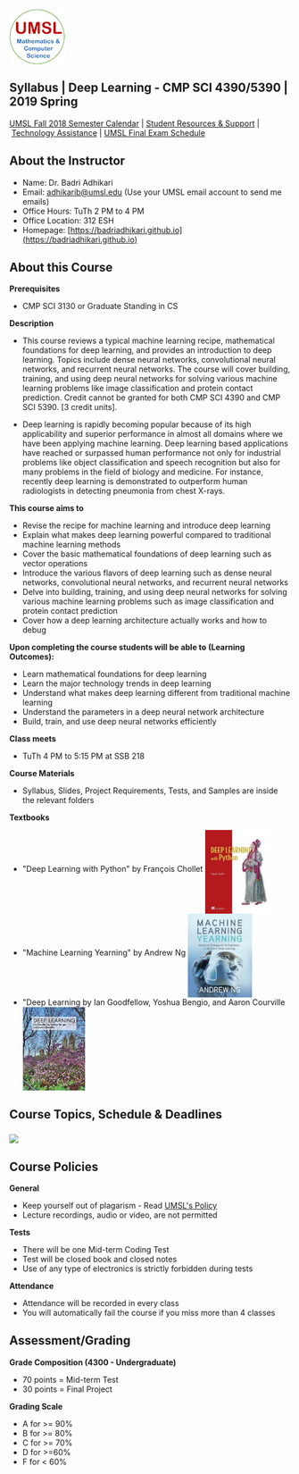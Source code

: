 <img src="syllabus/umsl-mathcs-logo.png" align="middle" width="100"/>  

## Syllabus | Deep Learning - CMP SCI 4390/5390 | 2019 Spring

[UMSL Fall 2018 Semester Calendar](http://www.umsl.edu/~registration/files/pdfs/semester-calendars-signature%20sheets/Fall%202018/fs18-semester-calendar.pdf) | [Student Resources & Support](https://umsl.instructure.com/courses/44471/pages/student-resources-and-supports?module_item_id=454221) |  [Technology Assistance](https://umsl.instructure.com/courses/44471/pages/technology-assistance?module_item_id=454223) | [UMSL Final Exam Schedule](http://www.umsl.edu/~registration/students/final-exam-schedule-fall-2018-updated.pdf)  

## About the Instructor
* Name: Dr. Badri Adhikari
* Email: adhikarib@umsl.edu (Use your UMSL email account to send me emails)
* Office Hours: TuTh 2 PM to 4 PM
* Office Location: 312 ESH
* Homepage: [https://badriadhikari.github.io](https://badriadhikari.github.io)

## About this Course
**Prerequisites**
* CMP SCI 3130 or Graduate Standing in CS

**Description**
* This course reviews a typical machine learning recipe, mathematical foundations for deep learning, and provides an introduction to deep learning. Topics include dense neural networks, convolutional neural networks, and recurrent neural networks. The course will cover building, training, and using deep neural networks for solving various machine learning problems like image classification and protein contact prediction. Credit cannot be granted for both CMP SCI 4390 and CMP SCI 5390. \[3 credit units\].

* Deep learning is rapidly becoming popular because of its high applicability and superior performance in almost all domains where we have been applying machine learning. Deep learning based applications have reached or surpassed human performance not only for industrial problems like object classification and speech recognition but also for many problems in the field of biology and medicine. For instance, recently deep learning is demonstrated to outperform human radiologists in detecting pneumonia from chest X-rays.

**This course aims to** 
* Revise the recipe for machine learning and introduce deep learning
* Explain what makes deep learning powerful compared to traditional machine learning methods 
* Cover the basic mathematical foundations of deep learning such as vector operations 
* Introduce the various flavors of deep learning such as dense neural networks, convolutional neural networks, and recurrent neural networks 
* Delve into building, training, and using deep neural networks for solving various machine learning problems such as image classification and protein contact prediction
* Cover how a deep learning architecture actually works and how to debug 

**Upon completing the course students will be able to (Learning Outcomes):** 
* Learn mathematical foundations for deep learning 
* Learn the major technology trends in deep learning 
* Understand what makes deep learning different from traditional machine learning 
* Understand the parameters in a deep neural network architecture 
* Build, train, and use deep neural networks efficiently

**Class meets**
* TuTh 4 PM to 5:15 PM at SSB 218

**Course Materials**
* Syllabus, Slides, Project Requirements, Tests, and Samples are inside the relevant folders

**Textbooks**
* "Deep Learning with Python" by François Chollet  <img src="syllabus/dlwithpython.jpeg" align="middle" height="150"/>  
* "Machine Learning Yearning" by Andrew Ng  <img src="syllabus/mlyearning.jpg" align="middle" height="150"/>  
* "Deep Learning by Ian Goodfellow, Yoshua Bengio, and Aaron Courville  <img src="syllabus/dlgoodfellow.jpg" align="middle" height="150"/>  

## Course Topics, Schedule & Deadlines
<img src="course-schedule.png" align="middle" width="800"/>   

## Course Policies
**General**
* Keep yourself out of plagarism - Read [UMSL's Policy](https://www.umsl.edu/services/academic/policy/academic-dishonesty.html)
* Lecture recordings, audio or video, are not permitted

**Tests** 
* There will be one Mid-term Coding Test
* Test will be closed book and closed notes
* Use of any type of electronics is strictly forbidden during tests

**Attendance**  
* Attendance will be recorded in every class
* You will automatically fail the course if you miss more than 4 classes

## Assessment/Grading
**Grade Composition (4300 - Undergraduate)**
* 70 points = Mid-term Test
* 30 points = Final Project

**Grading Scale**
* A for >= 90% 
* B for >= 80%
* C for >= 70%
* D for >=60%
* F for < 60% 
